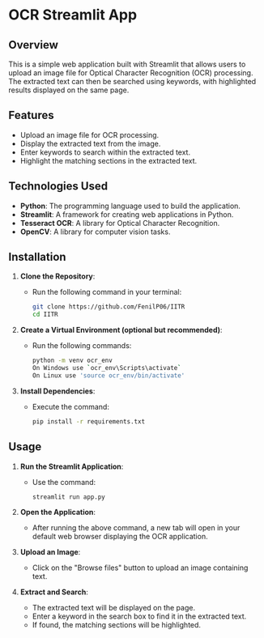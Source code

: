 # OCR Streamlit App

## Overview
This is a simple web application built with Streamlit that allows users to upload an image file for Optical Character Recognition (OCR) processing. The extracted text can then be searched using keywords, with highlighted results displayed on the same page.

## Features
- Upload an image file for OCR processing.
- Display the extracted text from the image.
- Enter keywords to search within the extracted text.
- Highlight the matching sections in the extracted text.

## Technologies Used
- **Python**: The programming language used to build the application.
- **Streamlit**: A framework for creating web applications in Python.
- **Tesseract OCR**: A library for Optical Character Recognition.
- **OpenCV**: A library for computer vision tasks.

## Installation

1. **Clone the Repository**:
   - Run the following command in your terminal:
     ```bash
     git clone https://github.com/FenilP06/IITR
     cd IITR
     ```

2. **Create a Virtual Environment (optional but recommended)**:
   - Run the following commands:
     ```bash
     python -m venv ocr_env
     On Windows use `ocr_env\Scripts\activate`
     On Linux use 'source ocr_env/bin/activate'
     ```

3. **Install Dependencies**:
   - Execute the command:
     ```bash
     pip install -r requirements.txt
     ```

## Usage

1. **Run the Streamlit Application**:
   - Use the command:
     ```bash
     streamlit run app.py
     ```

2. **Open the Application**:
   - After running the above command, a new tab will open in your default web browser displaying the OCR application.

3. **Upload an Image**:
   - Click on the "Browse files" button to upload an image containing text.

4. **Extract and Search**:
   - The extracted text will be displayed on the page.
   - Enter a keyword in the search box to find it in the extracted text.
   - If found, the matching sections will be highlighted.

